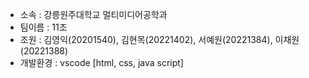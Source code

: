 - 소속 : 강릉원주대학교 멀티미디어공학과
- 팀이름 : 11조
- 조원 : 김영익(20201540), 김현목(20221402), 서예원(20221384), 이채원(20221388)
- 개발환경 : vscode [html, css, java script]

